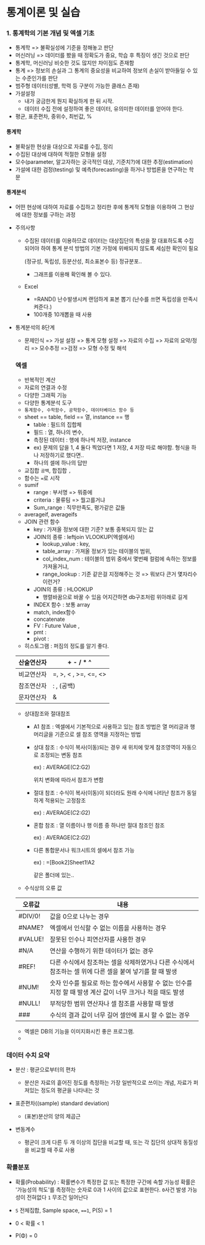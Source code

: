 # 통계이론 및 실습

### 1. 통계학의 기본 개념 및 엑셀 기초

- 통계학 => 불확실성에 기준을 정해놓고 판단
- 머신러닝 => 데이터를 봤을 때 정확도가 중요, 학습 후  특징이 생긴 것으로 판단
- 통계학, 머신러닝 비슷한 것도 많지만 차이점도 존재함
- 통계 => 정보의 손실과 그 통계의 중요성을 비교하여 정보의 손실이 받아들일 수 있는 수준인가를 판단
- 범주형 데이터(성별, 학력 등 구분이 가능한 클래스 존재)
- 가설설정
  - 내가 궁금한게 뭔지 확실하게 한 뒤 시작.
  - 데이터 수집 전에 설정하여 좋은 데이터, 유의미한 데이터를 얻어야 한다.
- 평균, 표준편차, 중위수, 최빈값, %

#### 통계학

- 불확실한 현상을 대상으로 자료를 수집, 정리
- 수집된 대상에 대하여 적절한 모형을 설정
- 모수(parameter, 알고자하는 궁극적인 대상, 기준치?)에 대한 추정(estimation)
- 가설에 대한 검정(testing) 및 예측(forecasting)을 하거나 방법론을 연구하는 학문



#### 통계분석

- 어떤 현상에 대하여 자료를 수집하고 정리한 후에 통계적 모형을 이용하여 그 현상에 대한 정보를 구하는 과정

- 주의사항

  - 수집된 데이터를 이용하므로 데이터는 대상집단의 특성을 잘 대표하도록 수집되어야 하여 통계 분석 방법의 기본 가정에 위배되지 않도록 세심한 확인이 필요

    (정규성, 독립성, 등분산성, 최소표본수 등) 정규분포.. 

    - 그래프를 이용해 확인해 볼 수 있다.

  - Excel 

    - =RAND() 난수발생시켜 랜덤하게 표본 뽑기 (난수를 쓰면 독립성을 만족시켜준다.)
    - 100개중 10개뽑을 때 사용

- 통계분석의 8단계

  - 문제인식 => 가설 설정 => 통계 모형 설정 => 자료의 수집 => 자료의 요약/정리 => 모수추정 =>검정 => 모형 수정 및 해석

  

  ### 엑셀

  - 반복적인 계산
  - 자료의 연결과 수정
  - 다양한 그래픽 기능
  - 다양한 통계분석 도구
  - `통계함수, 수학함수, 공학함수, 데이터베이스 함수 등`
  - sheet == table, field == 열, instance == 행
    - table : 필드의 집합체
    - 필드 : 열, 하나의 변수, 
    - 측정된 데이터 : 행에 하나씩 저장, instance
    - ex) 문제의 답을 1, 4 둘다 찍었다면 1 저장, 4 저장 따로 해야함. 형식을 하나 저장하기로 했다면..
    - 하나의 셀에 하나의 답만
  - 교집합 `공백`, 합집합 `,` 
  - 함수는 `=`로 시작
  - sumif
    - range : 부서명 => 뭐중에
    - criteria : 물류팀 => 뭘고를거냐
    - Sum_range : 직무만족도, 평가같은 값들
  - averageif, averageifs
  - JOIN 관련 함수
    - key : 가져올 정보에 대한 기준? 보통 중복되지 않는 값
    - JOIN의 종류 : leftjoin VLOOKUP(엑셀에서)    
      - lookup_value : key, 
      - table_array : 가져올 정보가 있는 테이블의 범위, 
      - col_index_num : 테이블의 범위 중에서 몇번째 컬럼에 속하는 정보를 가져올거냐, 
      - range_lookup : 기준 같은걸 지정해주는 것 => 뭐보다 큰거 몇자리수 이런거? 
    - JOIN의 종류 : HLOOKUP
      - 행렬바꿈으로 바꿀 수 있음  어지간하면 db구조처럼 위아래로 길게
    - INDEX 함수 : 보통 array 
    - match, index함수
    - concatenate 
    - FV : Future Value , 
    - pmt : 
    - pivot : 
  - 히스토그램 : 퍼짐의 정도를 알기 좋다.

  | 산술연산자 | + - / * ^                       |
  | ---------- | ------------------------------- |
  | 비교연산자 | =, >, < , >=, <=, <>            |
  | 참조연산자 | :         ,              (공백) |
  | 문자연산자 | &                               |

  - 상대참조와 절대참조

    - A1 참조 : 엑셀에서 기본적으로 사용하고 있는 참조 방법은 열 머리글과 행 머리글을 기준으로 셀 참조 영역을 지정하는 방법

    - 상대 참조 : 수식이 복사(이동)되는 경우 새 위치에 맞게 참조영역이 자동으로 조정되는 변동 참조

      ex) : AVERAGE(C2:G2)

      위치 변화에 따라서 참조가 변함

    - 절대 참조 : 수식이 복사(이동)이 되더라도 원래 수식에 나타난 참조가 동일하게 적용되는 고정참조

      ex) : AVERAGE($C$2:$G$2)

    - 혼합 참조 : 열 이름이나 행 이름 중 하나만 절대 참조인 참조

      ex) : AVERAGE(C2:$G$2)

    - 다른 통합문서나 워크시트의 셀에서 참조 가능

      ex) : =[Book2]Sheet1!A2

      같은 폴더에 있는..

  - 수식상의 오류 값

  | 오류값  | 내용                                                         |
  | ------- | ------------------------------------------------------------ |
  | #DIV/0! | 값을 0으로 나누는 경우                                       |
  | #NAME?  | 엑셀에서 인식할 수 없는 이름을 사용하는 경우                 |
  | #VALUE! | 잘못된 인수나 피연산자를 사용한 경우                         |
  | #N/A    | 연산을 수행하기 위한 데이터가 없는 경우                      |
  | #REF!   | 다른 수식에서 참조하는 셀을 삭제하였거나 다른 수식에서 참조하는 셀 위에 다른 셀을 붙여 넣기를 할 때 발생 |
  | #NUM!   | 숫자 인수를 필요로 하는 함수에서 사용할 수 없는 인수를 지정 할 때 발생 계산 값이 너무 크거나 적을 때도 발생 |
  | #NULL!  | 부적당한 범위 연산자나 셀 참조를 사용할 때 발생              |
  | ###     | 수식의 결과 값이 너무 길어 셀안에 표시 할 수 없는 경우       |

  - 엑셀은 DB의 기능을 이미지화시킨 좋은 프로그램.
  - 

### 데이터 수치 요약

- 분산 : 평균으로부터의 편차

  - 분산은 자료의 흩어진 정도를 측정하는 가장 일반적으로 쓰이는 개념, 자료가 퍼져있는 정도의 평균을 나타내는 것

- 표준편차((sample) standard deviation)

  - (표본)분산의 양의 제곱근

- 변동계수

  - 평균이 크게 다른 두 개 이상의 집단을 비교할 때, 또는 각 집단의 상대적 동질성을 비교할 때 주로 사용

  



### 확률분포

- 확률(Probability) : 확률변수가 특정한 값 또는 특정한 구간에 속할 가능성 확률은 '가능성의 척도'를 측정하는 숫자로 0과 1 사이의 값으로 표현한다. `0`사건 발생 가능성이 전혀없다 `1` 무조건 일어난다

- `S` 전체집합, Sample space, `==1`, P(S) = 1
- 0 < 확률 < 1
- P(Φ) = 0































